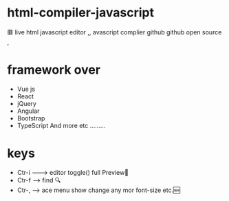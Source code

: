 # html-compiler-javascript
🟥 
live html javascript editor ,, avascript complier github github open source ,

# framework over
 * Vue js
* React
 * jQuery
* Angular
* Bootstrap
* TypeScript
 And more etc .........

# keys
 * Ctr-i ---> editor  toggle() full Preview💯
  * Ctr-f --> find 🔍
 * Ctr-, --> ace menu show change any mor font-size etc.🆕


